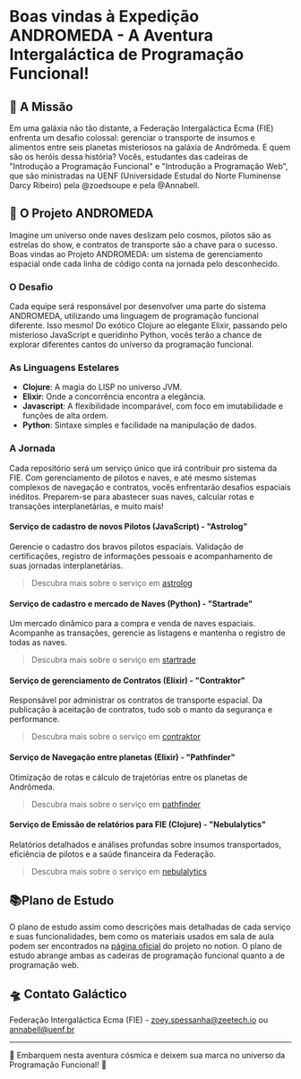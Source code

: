 # Boas vindas à Expedição ANDROMEDA - A Aventura Intergaláctica de Programação Funcional!

## 🚀 A Missão

Em uma galáxia não tão distante, a Federação Intergaláctica Ecma (FIE) enfrenta um desafio colossal: gerenciar o transporte de insumos e alimentos entre seis planetas misteriosos na galáxia de Andrômeda. E quem são os heróis dessa história? Vocês, estudantes das cadeiras de "Introdução a Programação Funcional" e "Introdução a Programação Web", que são ministradas na UENF (Universidade Estudal do Norte Fluminense Darcy Ribeiro) pela @zoedsoupe e pela @Annabell.

## 🌌 O Projeto ANDROMEDA

Imagine um universo onde naves deslizam pelo cosmos, pilotos são as estrelas do show, e contratos de transporte são a chave para o sucesso. Boas vindas ao Projeto ANDROMEDA: um sistema de gerenciamento espacial onde cada linha de código conta na jornada pelo desconhecido.

### O Desafio

Cada equipe será responsável por desenvolver uma parte do sistema ANDROMEDA, utilizando uma linguagem de programação funcional diferente. Isso mesmo! Do exótico Clojure ao elegante Elixir, passando pelo misterioso JavaScript e queridinho Python, vocês terão a chance de explorar diferentes cantos do universo da programação funcional.

### As Linguagens Estelares

- **Clojure**: A magia do LISP no universo JVM.
- **Elixir**: Onde a concorrência encontra a elegância.
- **Javascript**: A flexibilidade incomparável, com foco em imutabilidade e funções de alta ordem.
- **Python**: Sintaxe simples e facilidade na manipulação de dados.

### A Jornada

Cada repositório será um serviço único que irá contribuir pro sistema da FIE. Com gerenciamento de pilotos e naves, e até mesmo sistemas complexos de navegação e contratos, vocês enfrentarão desafios espaciais inéditos. Preparem-se para abastecer suas naves, calcular rotas e transações interplanetárias, e muito mais!

#### Serviço de cadastro de novos Pilotos (JavaScript) - "Astrolog"

Gerencie o cadastro dos bravos pilotos espaciais. Validação de certificações, registro de informações pessoais e acompanhamento de suas jornadas interplanetárias.

> Descubra mais sobre o serviço em [astrolog](https://github.com/andromeda-fie/astrolog)

#### Serviço de cadastro e mercado de Naves (Python) - "Startrade"

Um mercado dinâmico para a compra e venda de naves espaciais. Acompanhe as transações, gerencie as listagens e mantenha o registro de todas as naves.

> Descubra mais sobre o serviço em [startrade](https://github.com/andromeda-fie/startrade)

#### Serviço de gerenciamento de Contratos (Elixir) - "Contraktor"

Responsável por administrar os contratos de transporte espacial. Da publicação à aceitação de contratos, tudo sob o manto da segurança e performance.

> Descubra mais sobre o serviço em [contraktor](https://github.com/andromeda-fie/contraktor)

#### Serviço de Navegação entre planetas (Elixir) - "Pathfinder"

Otimização de rotas e cálculo de trajetórias entre os planetas de Andrômeda.

> Descubra mais sobre o serviço em [pathfinder](https://github.com/andromeda-fie/pathfinder)

#### Serviço de Emissão de relatórios para FIE (Clojure) - "Nebulalytics"

Relatórios detalhados e análises profundas sobre insumos transportados, eficiência de pilotos e a saúde financeira da Federação.

> Descubra mais sobre o serviço em [nebulalytics](https://github.com/andromeda-fie/nebulalytics)

## 📚Plano de Estudo

O plano de estudo assim como descrições mais detalhadas de cada serviço e suas funcionalidades, bem como os materiais usados em sala de aula podem ser encontrados na [página oficial](https://zeetechio.notion.site/Introdu-o-a-Programa-o-Funcional-Plano-de-Estudo-47bd9e130b084794a2497ae4921ec33b?pvs=4) do projeto no notion. O plano de estudo abrange ambas as cadeiras de programação funcional quanto a de programação web.

## 🛸 Contato Galáctico

Federação Intergaláctica Ecma (FIE) - zoey.spessanha@zeetech.io ou annabell@uenf.br

---

🌟 Embarquem nesta aventura cósmica e deixem sua marca no universo da Programação Funcional! 🌟
